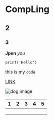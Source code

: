 # CompLing
## 2
### 3
**Jpen** *you* 
```
print('Hello')
```
this is my `code `

[LINK](https://github.com/murrma777/CompLing/edit/main/README.md)

![dog image](https://cdn.outsideonline.com/wp-content/uploads/2023/03/Funny_Dog_H.jpg?crop=16:9&width=960&enable=upscale&quality=100)

| 1  | 2  | 3  | 4  | 5  |
|---|---|---|---|---|
|   |   |   |   |   |
|   |   |   |   |   |
|   |   |   |   |   |
